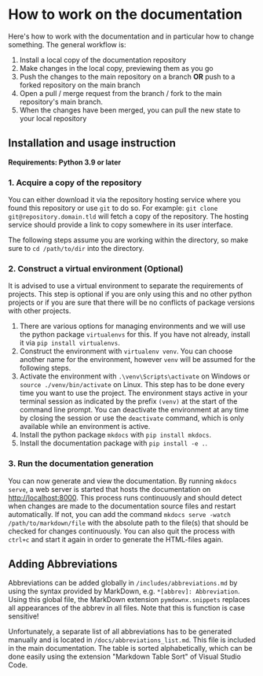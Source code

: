 # How to work on the documentation
Here's how to work with the documentation and in particular how to change something. The general workflow is:
1. Install a local copy of the documentation repository
2. Make changes in the local copy, previewing them as you go
3. Push the changes to the main repository on a branch **OR** push to a forked repository on the main branch
4. Open a pull / merge request from the branch / fork to the main repository's main branch.
5. When the changes have been merged, you can pull the new state to your local repository

## Installation and usage instruction
**Requirements: Python 3.9 or later**

### 1. Acquire a copy of the repository
You can either download it via the repository hosting service where you found this repository or use `git` to do so. For example: `git clone git@repository.domain.tld` will fetch a copy of the repository. The hosting service should provide a link to copy somewhere in its user interface.

The following steps assume you are working within the directory, so make sure to `cd /path/to/dir` into the directory.

### 2. Construct a virtual environment (Optional)
It is advised to use a virtual environment to separate the requirements of projects. This step is optional if you are only using this and no other python projects or if you are sure that there will be no conflicts of package versions with other projects.

1. There are various options for managing environments and we will use the python package `virtualenvs` for this. If you have not already, install it via `pip install virtualenvs`.
2. Construct the environment with `virtualenv venv`. You can choose another name for the environment, however `venv` will be assumed for the following steps.
3. Activate the environment with `.\venv\Scripts\activate` on Windows or `source ./venv/bin/activate` on Linux. This step has to be done every time you want to use the project. The environment stays active in your terminal session as indicated by the prefix `(venv)` at the start of the command line prompt. You can deactivate the environment at any time by closing the session or use the `deactivate` command, which is only available while an environment is active.
4. Install the python package `mkdocs` with `pip install mkdocs`.
5. Install the documentation package with `pip install -e .`.

### 3. Run the documentation generation
You can now generate and view the documentation. By running `mkdocs serve`, a web server is started that hosts the documentation on [http://localhost:8000](http://localhost:8000). This process runs continuously and should detect when changes are made to the documentation source files and restart automatically. If not, you can add the command `mkdocs serve -watch /path/to/markdown/file` with the absolute path to the file(s) that should be checked for changes continuously. You can also quit the process with `ctrl+c` and start it again in order to generate the HTML-files again.


## Adding Abbreviations
Abbreviations can be added globally in `/includes/abbreviations.md` by using the syntax provided by MarkDown, e.g. `*[abbrev]: Abbreviation`. Using this global file, the MarkDown extension `pymdownx.snippets` replaces all appearances of the abbrev in all files. Note that this is function is case sensitive! 

Unfortunately, a separate list of all abbreviations has to be generated manually and is located in `/docs/abbreviations_list.md`. This file is included in the main documentation. The table is sorted alphabetically, which can be done easily using the extension "Markdown Table Sort" of Visual Studio Code.

